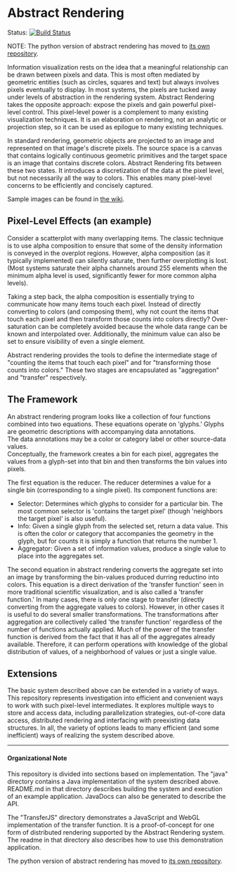 Abstract Rendering
======

Status: [![Build Status](https://travis-ci.org/JosephCottam/AbstractRendering.svg?branch=master)](https://travis-ci.org/JosephCottam/AbstractRendering)

NOTE: The python version of abstract rendering has moved to 
[its own repository](https://github.com/ContinuumIO/abstract_rendering).

Information visualization rests on the idea that a meaningful relationship
can be drawn between pixels and data.  This is most often mediated by
geometric entities (such as circles, squares and text) but always involves
pixels eventually to display.  In most systems, the pixels are tucked away
under levels of abstraction in the rendering system.  Abstract Rendering
takes the opposite approach: expose the pixels and gain powerful pixel-level
control.  This pixel-level power is a complement to many existing visualization
techniques.  It is an elaboration on rendering, not an analytic or projection step,
so it can be used as epilogue to many existing techniques.


In standard rendering, geometric objects are projected to an image and 
represented on that image's discrete pixels.  The source space is a
canvas that contains logically continuous geometric primitives 
and the target space is an image that contains discrete colors.
Abstract Rendering fits between these two states.  It introduces
a discretization of the data at the pixel level, but not necessarily all
the way to colors.  This enables many pixel-level concerns to be efficiently 
and concisely captured.

Sample images can be found in [the wiki](https://github.com/JosephCottam/AbstractRendering/wiki).



Pixel-Level Effects (an example)
-----------

Consider a scatterplot with many overlapping items.
The classic technique is to use alpha composition to ensure that some
of the density information is conveyed in the overplot regions.
However, alpha composition (as it typically implemented) can silently saturate,
then further overplotting is lost.  (Most systems saturate their alpha channels
around 255 elements when the minimum alpha level is used, significantly fewer
for more common alpha levels).

Taking a step back, the alpha composition is essentially trying to communicate
how many items touch each pixel.  Instead of directly converting to colors
(and composing them), why not count the items that touch each pixel and then transform those counts into
colors directly?  Over-saturation can be completely avoided because the whole
data range can be known and interpolated over.  Additionally, the minimum
value can also be set to ensure visibility of even a single element.

Abstract rendering provides the tools to define the intermediate stage
of "counting the items that touch each pixel" and for "transforming those counts into colors."
These two stages are encapsulated as "aggregation" and "transfer" respectively.

The Framework
---------

An abstract rendering program looks like a collection of four functions combined into two equations.
These equations operate on 'glyphs.'
Glyphs are geometric descriptions with accompanying data annotations.  
The data annotations may be a color or category label or other source-data values.  
Conceptually, the framework creates a bin for each pixel, aggregates the values from a
 glyph-set into that bin and then transforms the bin values into pixels.

The first equation is the reducer.
The reducer determines a value for a single bin (corresponding to a single pixel).
Its component functions are:
* Selector: Determines which glyphs to consider for a particular bin.  The most common
  selector is 'contains the target pixel' (though 'neighbors the target pixel' is also useful).
* Info: Given a single glyph from the selected set, return a data value.
  This is often the color or category that accompanies the geometry in the glyph, 
  but for counts it is simply a function that returns the number 1.
* Aggregator: Given a set of information values, produce a single value to place into the aggregates set.


The second equation in abstract rendering converts the aggregate set into
an image by transforming the bin-values produced durring reductino into colors.
This equation is a direct derivation of the 'transfer function' seen in 
more traditional scientific visualization, and is also called a 'transfer function.'
In many cases, there is only one stage to transfer (directly converting from the
 aggregate values to colors).  However, in other cases it is useful to do several
 smaller transformations.  The transformations after aggregation are collectively 
 called 'the transfer function' regardless of the number of functions actually applied. 
Much of the power of the transfer function is derived from the fact that it has all of the 
aggregates already available.  Therefore, it can perform operations
with knowledge of the global distribution of values, of a neighborhood of values
or just a single value.


Extensions
--------

The basic system described above can be extended in a variety of ways.
This repository represents investigation into efficient and
convenient ways to work with such pixel-level intermediates.
It explores multiple ways to store and access data, including
parallelization strategies, out-of-core data access, distributed rendering
and interfacing with preexisting data structures.  In all, the variety of options
leads to many efficient (and some inefficient) ways of realizing the
system described above.


----------
#### Organizational Note

This repository is divided into sections based on implementation.  The "java" directory
contains a Java implementation of the system described above.  README.md in that directory
describes building the system and execution of an example application.  JavaDocs
can also be generated to describe the API.

The "TransferJS" directory demonstrates a JavaScript and WebGL implementation of 
the transfer function.  It is a proof-of-concept for one form of distributed
rendering supported by the Abstract Rendering system.  The readme in that directory
also describes how to use this demonstration application.

The python version of abstract rendering has moved to 
[its own repository](https://github.com/ContinuumIO/abstract_rendering).

